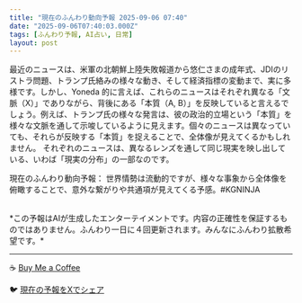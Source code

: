 ```yaml
---
title: "現在のふんわり動向予報 2025-09-06 07:40"
date: "2025-09-06T07:40:03.000Z"
tags: [ふんわり予報, AI占い, 日常]
layout: post
---
```


最近のニュースは、米軍の北朝鮮上陸失敗報道から悠仁さまの成年式、JDIのリストラ問題、トランプ氏絡みの様々な動き、そして経済指標の変動まで、実に多様です。しかし、Yoneda 的に言えば、これらのニュースはそれぞれ異なる「文脈（X）」でありながら、背後にある「本質（A, B）」を反映していると言えるでしょう。例えば、トランプ氏の様々な発言は、彼の政治的立場という「本質」を様々な文脈を通して示唆しているように見えます。個々のニュースは異なっていても、それらが反映する「本質」を捉えることで、全体像が見えてくるかもしれません。  それぞれのニュースは、異なるレンズを通して同じ現実を映し出している、いわば「現実の分布」の一部なのです。


現在のふんわり動向予報：
世界情勢は流動的ですが、様々な事象から全体像を俯瞰することで、意外な繋がりや共通項が見えてくる予感。#KGNINJA

<br>
*この予報はAIが生成したエンターテイメントです。内容の正確性を保証するものではありません。ふんわり一日に４回更新されます。みんなにふんわり拡散希望です。*

---
☕️ [Buy Me a Coffee](https://www.buymeacoffee.com/kgninja)

🐦 [現在の予報をXでシェア](https://twitter.com/intent/tweet?text=%E7%8F%BE%E5%9C%A8%E3%81%AE%E3%81%B5%E3%82%93%E3%82%8F%E3%82%8A%E4%BA%88%E5%A0%B1%3A%20%E3%80%8C%E6%9C%80%E8%BF%91%E3%81%AE%E3%83%8B%E3%83%A5%E3%83%BC%E3%82%B9%E3%81%AF%E3%80%81%E7%B1%B3%E8%BB%8D%E3%81%AE%E5%8C%97%E6%9C%9D%E9%AE%AE%E4%B8%8A%E9%99%B8%E5%A4%B1%E6%95%97%E5%A0%B1%E9%81%93%E3%81%8B%E3%82%89%E6%82%A0%E4%BB%81%E3%81%95%E3%81%BE%E3%81%AE%E6%88%90%E5%B9%B4%E5%BC%8F%E3%80%81JDI%E3%81%AE%E3%83%AA%E3%82%B9%E3%83%88%E3%83%A9%E5%95%8F%E9%A1%8C%E3%80%81%E3%83%88%E3%83%A9%E3%83%B3%E3%83%97%E6%B0%8F%E7%B5%A1%E3%81%BF%E3%81%AE%E6%A7%98%E3%80%85%E3%81%AA%E5%8B%95%E3%81%8D%E3%80%81%E3%81%9D%E3%81%97%E3%81%A6%E7%B5%8C%E6%B8%88%E6%8C%87%E6%A8%99%E3%81%AE%E5%A4%89%E5%8B%95%E3%81%BE%E3%81%A7%E3%80%81%E5%AE%9F%E3%81%AB%E5%A4%9A%E6%A7%98%E3%81%A7%E3%81%99%E3%80%82%E3%80%8D%23KGNINJA%20%E7%B6%9A%E3%81%8D%E3%81%AF%E3%83%96%E3%83%AD%E3%82%B0%E3%81%A7%EF%BC%81%F0%9F%91%87&url=https%3A%2F%2Fkg-ninja.github.io%2FFunwariyoso%2F)
